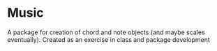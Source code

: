 # Music

A package for creation of chord and note objects (and maybe scales eventually).  Created as an exercise in class and package development
